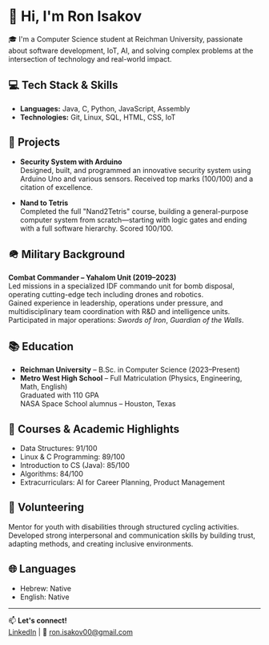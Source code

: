# 👋 Hi, I'm Ron Isakov

🎓 I'm a Computer Science student at Reichman University, passionate about software development, IoT, AI, and solving complex problems at the intersection of technology and real-world impact.

## 💻 Tech Stack & Skills

- **Languages:** Java, C, Python, JavaScript, Assembly
- **Technologies:** Git, Linux, SQL, HTML, CSS, IoT

## 🚀 Projects

- **Security System with Arduino**  
  Designed, built, and programmed an innovative security system using Arduino Uno and various sensors. Received top marks (100/100) and a citation of excellence.

- **Nand to Tetris**  
  Completed the full "Nand2Tetris" course, building a general-purpose computer system from scratch—starting with logic gates and ending with a full software hierarchy. Scored 100/100.

## 🪖 Military Background

**Combat Commander – Yahalom Unit (2019–2023)**  
Led missions in a specialized IDF commando unit for bomb disposal, operating cutting-edge tech including drones and robotics.  
Gained experience in leadership, operations under pressure, and multidisciplinary team coordination with R&D and intelligence units.  
Participated in major operations: *Swords of Iron*, *Guardian of the Walls*.

## 📚 Education

- **Reichman University** – B.Sc. in Computer Science (2023–Present)
- **Metro West High School** – Full Matriculation (Physics, Engineering, Math, English)  
  Graduated with 110 GPA  
  NASA Space School alumnus – Houston, Texas

## 🧠 Courses & Academic Highlights

- Data Structures: 91/100  
- Linux & C Programming: 89/100  
- Introduction to CS (Java): 85/100  
- Algorithms: 84/100  
- Extracurriculars: AI for Career Planning, Product Management

## 🤝 Volunteering

Mentor for youth with disabilities through structured cycling activities. Developed strong interpersonal and communication skills by building trust, adapting methods, and creating inclusive environments.

## 🌐 Languages

- Hebrew: Native  
- English: Native

---

📫 **Let's connect!**  
[LinkedIn](https://www.linkedin.com/in/ron-isakov) | 📧 ron.isakov00@gmail.com
